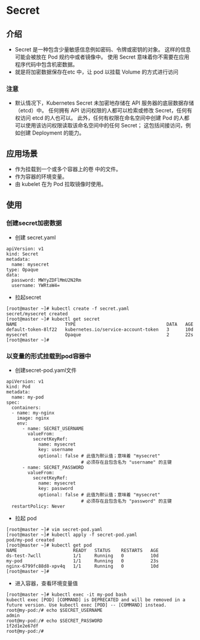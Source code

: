 
# Secret

## 介绍
* Secret 是一种包含少量敏感信息例如密码、令牌或密钥的对象。 这样的信息可能会被放在 Pod 规约中或者镜像中。 使用 Secret 意味着你不需要在应用程序代码中包含机密数据。
* 就是将加密数据保存在etc 中，让 pod 以挂载 Volume 的方式进行访问
### 注意
* 默认情况下，Kubernetes Secret 未加密地存储在 API 服务器的底层数据存储（etcd）中。 任何拥有 API 访问权限的人都可以检索或修改 Secret，任何有权访问 etcd 的人也可以。 此外，任何有权限在命名空间中创建 Pod 的人都可以使用该访问权限读取该命名空间中的任何 Secret； 这包括间接访问，例如创建 Deployment 的能力。
  
## 应用场景
* 作为挂载到一个或多个容器上的卷 中的文件。
* 作为容器的环境变量。
* 由 kubelet 在为 Pod 拉取镜像时使用。

## 使用
### 创建secret加密数据
* 创建 secret.yaml 
```
apiVersion: v1
kind: Secret
metadata:
  name: mysecret
type: Opaque
data:
  password: MWYyZDFlMmU2N2Rm
  username: YWRtaW4=
```
* 拉起secret
```
[root@master ~]# kubectl create -f secret.yaml 
secret/mysecret created
[root@master ~]# kubectl get secret
NAME                  TYPE                                  DATA   AGE
default-token-8lf22   kubernetes.io/service-account-token   3      10d
mysecret              Opaque                                2      22s
[root@master ~]# 
```
### 以变量的形式挂载到pod容器中
* 创建secret-pod.yaml文件
```
apiVersion: v1
kind: Pod
metadata:
  name: my-pod
spec:
  containers:
  - name: my-nginx
    image: nginx
    env:
      - name: SECRET_USERNAME
        valueFrom:
          secretKeyRef:
            name: mysecret
            key: username
            optional: false # 此值为默认值；意味着 "mysecret"
                            # 必须存在且包含名为 "username" 的主键
      - name: SECRET_PASSWORD
        valueFrom:
          secretKeyRef:
            name: mysecret
            key: password
            optional: false # 此值为默认值；意味着 "mysecret"
                            # 必须存在且包含名为 "password" 的主键
  restartPolicy: Never
```
* 拉起 pod
```
[root@master ~]# vim secret-pod.yaml
[root@master ~]# kubectl apply -f secret-pod.yaml 
pod/my-pod created
[root@master ~]# kubectl get pod
NAME                     READY   STATUS    RESTARTS   AGE
ds-test-7wcll            1/1     Running   0          10d
my-pod                   1/1     Running   0          23s
nginx-6799fc88d8-xpv4q   1/1     Running   0          10d
[root@master ~]# 
```
* 进入容器，查看环境变量值
```
[root@master ~]# kubectl exec -it my-pod bash
kubectl exec [POD] [COMMAND] is DEPRECATED and will be removed in a future version. Use kubectl exec [POD] -- [COMMAND] instead.
root@my-pod:/# echo $SECRET_USERNAME
admin
root@my-pod:/# echo $SECRET_PASSWORD
1f2d1e2e67df
root@my-pod:/# 
```